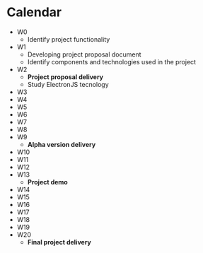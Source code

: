 # Calendar

- W0
  - Identify project functionality
- W1
  - Developing project proposal document
  - Identify components and technologies used in the project
- W2
  - **Project proposal delivery**
  - Study ElectronJS tecnology
- W3
- W4
- W5
- W6
- W7
- W8
- W9
  - **Alpha version delivery**
- W10
- W11
- W12
- W13
  - **Project demo**
- W14
- W15
- W16
- W17
- W18
- W19
- W20
  - **Final project delivery**
